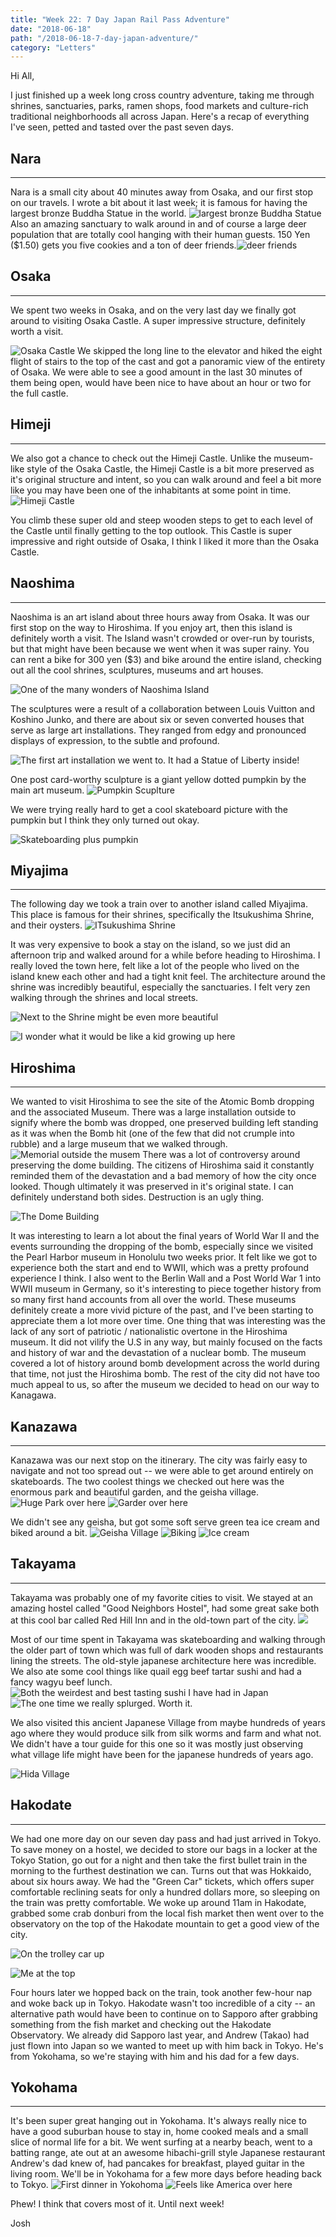 ```yaml
---
title: "Week 22: 7 Day Japan Rail Pass Adventure"
date: "2018-06-18"
path: "/2018-06-18-7-day-japan-adventure/"
category: "Letters"
---
```


Hi All,

I just finished up a week long cross country adventure, taking me through shrines, sanctuaries, parks, ramen shops, food markets and culture-rich traditional neighborhoods all across Japan. Here's a recap of everything I've seen, petted and tasted over the past seven days.

## Nara
___
Nara is a small city about 40 minutes away from Osaka, and our first stop on our travels. I wrote a bit about it last week; it is famous for having the largest bronze Buddha Statue in the world. ![largest bronze Buddha Statue](https://lh3.googleusercontent.com/oeB1ip8sasMwHVRaUVTK_yhBzELamZptIiVx_qwcbgOVLR1-ipByULwBwRDpLWLRTtXg6uUJAbMsyg5J5sw4L7ehE2xLb3N_X7gF1R3xLUDw1wZsmSNrEnJGJtPNgR1xPXUU4hJjs_s=w2400) Also an amazing sanctuary to walk around in and of course a large deer population that are totally cool hanging with their human guests. 150 Yen ($1.50) gets you five cookies and a ton of deer friends.![deer friends](https://lh3.googleusercontent.com/apW8lqfcnqOKvX9PLBx_EsWWw0jVXS5ut5zAiCDhUmeL5ErItKAyRx5FbKAxsQWxlqORYA59ixApyZgS1-G49rtpM9BYcuP3_Lyo0S8VeLp7x0bWdM_SsMm0gdrNMNHJMK6ji28UF94=w2400)


## Osaka
___
We spent two weeks in Osaka, and on the very last day we finally got around to visiting Osaka Castle. A super impressive structure, definitely worth a visit. 

![Osaka Castle](https://lh3.googleusercontent.com/GNzVKvQBoDfGzrLpxDufPHJ6PHpxiLef07YPkjahOIVmZ3CNNxLoALbRkRIi0uGdcjPy0sF5rYeDgQyiwLmPKgApSi59tRLKo-WsMH6fkFaSzT9UshiioTuVeU0EoRi2EnqwynG8KAA=w2400)
We skipped the long line to the elevator and hiked the eight flight of stairs to the top of the cast and got a panoramic view of the entirety of Osaka. We were able to see a good amount in the last 30 minutes of them being open, would have been nice to have about an hour or two for the full castle.

## Himeji
___
We also got a chance to check out the Himeji Castle. Unlike the museum-like style of the Osaka Castle, the Himeji Castle is a bit more preserved as it's original structure and intent, so you can walk around and feel a bit more like you may have been one of the inhabitants at some point in time. 
![Himeji Castle](https://lh3.googleusercontent.com/XODsS_RoaXER5iM6KcCWzGGJJQIK1-Ys72r_QvzXNpUVVtUEX0AgAmchmlfNncwnTzGK-exgssWsY_3xFjuur-lsGimF_q3LrbaW1HkMCvwMIztlpy3dIcYwFjIoyaClLyTnE2QwbsQ=w2400)

You climb these super old and steep wooden steps to get to each level of the Castle until finally getting to the top outlook. This Castle is super impressive and right outside of Osaka, I think I liked it more than the Osaka Castle.

## Naoshima
___
Naoshima is an art island about three hours away from Osaka. It was our first stop on the way to Hiroshima. If you enjoy art, then this island is definitely worth a visit. The Island wasn't crowded or over-run by tourists, but that might have been because we went when it was super rainy. You can rent a bike for 300 yen ($3) and bike around the entire island, checking out all the cool shrines,  sculptures, museums and art houses. 

![One of the many wonders of Naoshima Island](https://lh3.googleusercontent.com/G_ZyjEKn5WfJjEi0Y8u3-onlPpeNA_xZnFs7233QFpTuwmAglyHJC2dyrEP-VQS9rvGKUcn6zs93M6iqgubmWjlVKlanrQ162ax0D-tNDAHC10YmmZBJPyf6_ast3M8lmQNjtFk0cFk=w2400)

The sculptures were a result of a collaboration between Louis Vuitton and Koshino Junko, and there are about six or seven converted houses that serve as large art installations. They ranged from edgy and pronounced displays of expression, to the subtle and profound.

![The first art installation we went to. It had a Statue of Liberty inside!](https://lh3.googleusercontent.com/AbLVWxW428Q4K4uSZ-KTVarghZ1W0_Xu_EI6TlBJZPZRZaylEJ3oOYiMHxTyDmzlI3R5O-W8HoyuRSTV3IPAfGP8MDqSpN890GXjY511qS01QLW_IYxbLM7i7Yrwpg5QbpfgRAI2mLc=w2400)

One post card-worthy sculpture is a giant yellow dotted pumpkin by the main art museum. ![Pumpkin Scuplture](https://lh3.googleusercontent.com/kXPhAqvFY47J_c3o_SDnsFBDqee5ennU2u9ekeV4lmorjUZPe4zfsyR1MVxKU7ZzqIet0pS11Y59a5mJekkGQGJipaDxeYXtMjOqF-T94VRQ4aPr_ZCobK4Ri6xDgyeRasQafRqsKKc=w2400)

We were trying really hard to get a cool skateboard picture with the pumpkin but I think they only turned out okay.

![Skateboarding plus pumpkin](https://lh3.googleusercontent.com/IsearVOGPf4pr-bbEXgVTnBYM7hR46Cy412MAhvjWipwahrlmqBNaTghTblpf2UNDohy_lpnocR9uV1k9Zjag6CET88u7JS0RBdvmKqHj4lj9kZq7DNZDjSnY-KEjizjMgdJXRwSBU8=w2400)

## Miyajima
___
The following day we took a train over to another island called Miyajima. This place is famous for their shrines, specifically the Itsukushima Shrine, and their oysters. 
![ITsukushima Shrine](https://lh3.googleusercontent.com/2anGO1YIXChUw0U5ugEGU4g9TYajdmhct8I9_Mp6pkSqT0x0ZtW0mQn2T48t_irRtsLAwte1do1-ao_AyCknUm85rZ-cihL1fXcRYRzQh5UBuPIQ-ci6EK9ddLfGn0NRzTMmJRb-kVw=w2400)

It was very expensive to book a stay on the island, so we just did an afternoon trip and walked around for a while before heading to Hiroshima. I really loved the town here, felt like a lot of the people who lived on the island knew each other and had a tight knit feel. The architecture around the shrine was incredibly beautiful, especially the sanctuaries. I felt very zen walking through the shrines and local streets.

![Next to the Shrine might be even more beautiful](https://lh3.googleusercontent.com/FGqtAR_WcCisMtlzZzZ5UOUtqDw1MPD39sJcPxuo0K5PeEITbUtFsVyTJWR7oLS7Pn6cFwFz5cQ_xj2joSvP9UwiUMPm4r9s70GNQqZlE2d3YIAC6KbYMYWpIr6Sial3ma-JI959p8c=w2400)

![I wonder what it would be like a kid growing up here](https://lh3.googleusercontent.com/aAFr6v6u7XbtjL4StSAfwmRdAGYqiiLtQ_5barUj_j910P_mwjQSfT0qYyPpo0UXewCS2Tt09DQ1-lr_EcNOjpaV4E7zehRnDEhBi1NaACmwHY_FnCDDNKls6z189nni9vnEv8tV3o0=w2400)


## Hiroshima
___
We wanted to visit Hiroshima to see the site of the Atomic Bomb dropping and the associated Museum. There was a large installation outside to signify where the bomb was dropped, one preserved building left standing as it was when the Bomb hit (one of the few that did not crumple into rubble) and a large museum that we walked through. 
![Memorial outside the musem](https://lh3.googleusercontent.com/E9DBK2ar98XUQUmzBabHWPsCOLlKpyFrKHyMluxLQnvB3XCVnwdC0vZr4xU4wwZr2wWNnK8sE9PfJmQ_7Qjo2G9rIdlgyBvsU-1XmgZklpkkhuPimLc7UFPzsLxsu3g3qXrf23vSkl8=w2400)
There was a lot of controversy around preserving the dome building. The citizens of Hiroshima said it constantly reminded them of the devastation and a bad memory of how the city once looked. Though ultimately it was preserved in it's original state. I can definitely understand both sides. Destruction is an ugly thing.

![The Dome Building](https://lh3.googleusercontent.com/a3o90zg6QAO6cAFFps7aO35ST8BW9BEmn9cx6qFUY5W8yDsWb0sozse1KkTzY7uW1PdIV35igFS9KwO-oPKyGuXmBT1qn_N39DxILWmDkffMyGyuWcfoG7G8i5XyOCq6gOOVv97KnwA=w2400)

It was interesting to learn a lot about the final years of World War II and the events surrounding the dropping of the bomb, especially since we visited the Pearl Harbor museum in Honolulu two weeks prior. It felt like we got to experience both the start and end to WWII, which was a pretty profound experience I think. I also went to the Berlin Wall and a Post World War 1 into WWII museum in Germany, so it's interesting to piece together history from so many first hand accounts from all over the world. These museums definitely create a more vivid picture of the past, and I've been starting to appreciate them a lot more over time. One thing that was interesting was the lack of any sort of patriotic / nationalistic overtone in the Hiroshima museum. It did not vilify the U.S in any way, but mainly focused on the facts and history of war and the devastation of a nuclear bomb. The museum covered a lot of history around bomb development across the world during that time, not just the Hiroshima bomb. The rest of the city did not have too much appeal to us, so after the museum we decided to head on our way to Kanagawa.

## Kanazawa
___

Kanazawa was our next stop on the itinerary. The city was fairly easy to navigate and not too spread out -- we were able to get around entirely on skateboards. The two coolest things we checked out here was the enormous park and beautiful garden, and the geisha village.
![Huge Park over here](https://lh3.googleusercontent.com/gOwuKFo-jHAf7HQh0yXn5jlYRDHrrAIFXOCno0aErdTt_BYU9mUCg_wiJQ9tFcwRaGxGwmHwqJx3NToA3desThIcoYUgy06ytVryJ6mA5ZMgrs2ygVkgGDAy4ZV7b48_uuiVB21UHAs=w2400)
![Garder over here](https://lh3.googleusercontent.com/acTK5GYPl6Gj2OO424j0lFISNNkCTSSiFojm8kUC5_PG2k5R1X6v68Mz_T0sZQb0nwmCK1LDUskE8Nr0vSt4ucEBMVamFvL83i4hd3x7HbvzNAO48KXpkCtWRe7b8Sfxe11OYqizGNY=w2400)

We didn't see any geisha, but got some soft serve green tea ice cream and biked around a bit.
![Geisha Village](https://lh3.googleusercontent.com/WhB0yukktTDg7tizqNGZTkSOC5dO4z1T_X8Q6JhxdOJ7kUuzHB5mZ6KCq9f81vgAJJQtZiCZggFPDUbMVgScs7y7CnERHB-Savw1_MKHQM9qaKzPhOXK5CensI8LQdpdIQX2e1o84wE=w2400)
![Biking](https://lh3.googleusercontent.com/ytGREINT55Vr-HeuCuHbyGT3REklk767N0U9ASSmHoL614vaKlDlPmdNwT5YUn3rWd_rXbB_bWPAdQOPIE0_kxpjnpH2wSbBNLJ3blmF4Dmkf48gJUlOjdy1MYuiuxcg_hLeUpJMoqg=w2400)
![Ice cream](https://lh3.googleusercontent.com/z1wHIaN3unaxOJbuc2-fBqkUqyzGSQtHTJRihEbjqojPWr8VNIWzWo69lDcrHCC9nfiitxk54j78U5d-Ta737sj9kGcAMjI0WlSOPC5LVE1rTx3TXDa3hBVZi4TIa1t8cBF-FTDZQEU=w2400)

## Takayama
___
Takayama was probably one of my favorite cities to visit. We stayed at an amazing hostel called "Good Neighbors Hostel", had some great sake both at this cool bar called Red Hill Inn and in the old-town part of the city.
![](https://lh3.googleusercontent.com/oWcRkoiHumQFKcd5Yk89XPClHknTQhWd4g31UFna7DoJmeHXTT9SkSvaweQ8kiue3GDbuX976-P0M3wzSyom6rigfvRsKQlBsADWEmlPou8OudG9TEB4U_-Fzl8WWBe9riSsYEv9C60=w2400)


Most of our time spent in Takayama was skateboarding and walking through the older part of town which was full of dark wooden shops and restaurants lining the streets. The old-style japanese architecture here was incredible. We also ate some cool things like quail egg beef tartar sushi and had a fancy wagyu beef lunch. 
![Both the weirdest and best tasting sushi I have had in Japan](https://lh3.googleusercontent.com/KLIIY7-gcdPcqC8ynKZD0vHboBZLncgkfovozK1_bRPcJCT9YPVeVmrcloxwnWY__ZjqC5XhZcOjaQmuIQE-b4K20AYwv9c3PAeSURMylf76eOip5EwsfYbv4Q1sCPseD2hk6JV_LO4=w2400)
![The one time we really splurged. Worth it.](https://lh3.googleusercontent.com/WOEa6ZAPFlSLPBNR8ICTSSBbNYK_Xv--T001qxo0IzkB-XR3umm8QwWwNN8zNwBBRxNVr99LSDPZgBNChwuIefZ3peJLRXYj_vbQVxz4mGvIg8JIf4L3Bw5fDuhHDNEFqxugwaYue1E=w2400)

We also visited this ancient Japanese Village from maybe hundreds of years ago where they would produce silk from silk worms and farm and what not. We didn't have a tour guide for this one so it was mostly just observing what village life might have been for the japanese hundreds of years ago.

![Hida Village](https://lh3.googleusercontent.com/K1w3JIhqFKXJW4i7ZGubq-Ekn2cuql2N5UlugRcw7xcIEbP4xpaF2vsnBq4zaPKuE9ekN8H-_FCf76NAAmBvOBtEVYWKebTme1hV7kMCN5vDp89Xy4SaiYcXg7zmjtJ7EDSXoYx3nNk=w2400)

## Hakodate
___
We had one more day on our seven day pass and had just arrived in Tokyo. To save money on a hostel, we decided to store our bags in a locker at the Tokyo Station, go out for a night and then take the first bullet train in the morning to the furthest destination we can. Turns out that was Hokkaido, about six hours away. We had the "Green Car" tickets, which offers super comfortable reclining seats for only a hundred dollars more, so sleeping on the train was pretty comfortable. We woke up around 11am in Hakodate, grabbed some crab donburi from the local fish market then went over to the observatory on the top of the Hakodate mountain to get a good view of the city.

![On the trolley car up](https://lh3.googleusercontent.com/0mramoY9aq61l8DIrkozAVYqgREUMGI9XSN0DoT8ZD0Q5DYr8Sn8VtHkwb6ga7g48OpiWYNSVWLwVhpILFunU1dU5aXXFhZRYgzvLOJNAPSOainR-6OCiDb4US7WwO6S5LM2E9YbRpw=w2400)

![Me at the top](https://lh3.googleusercontent.com/aXFf3Sn1B41x-Qu25jeiGLseJowEOlyWL0OjWeqK26cxtf3h22XsYqSm9aBe_KNvRlaTZq5UQUgW3bOjN0OYU8DHse7ZhI0sCLgP6zcc8J9f-eCmhV2CEK1I4wn-ik9wEHV43mjWgYk=w2400)

Four hours later we hopped back on the train, took another few-hour nap and woke back up in Tokyo. Hakodate wasn't too incredible of a city -- an alternative path would have been to continue on to Sapporo after grabbing something from the fish market and checking out the Hakodate Observatory. We already did Sapporo last year, and Andrew (Takao) had just flown into Japan so we wanted to meet up with him back in Tokyo. He's from Yokohama, so we're staying with him and his dad for a few days. 

## Yokohama
___
It's been super great hanging out in Yokohama. It's always really nice to have a good suburban house to stay in, home cooked meals and a small slice of normal life for a bit. We went surfing at a nearby beach, went to a batting range, ate out at an awesome hibachi-grill style Japanese restaurant Andrew's dad knew of, had pancakes for breakfast, played guitar in the living room. We'll be in Yokohama for a few more days before heading back to Tokyo. 
![First dinner in Yokohoma](https://lh3.googleusercontent.com/r6119Exrp-dzfzDkQo0DuNjWD6q6gQs9eANNLdUezSgoIbWc0-DUDFdg8-UzbR58wMxwoHnpyKkAkbLOW4PBMs0W6wjP7WEqJ4xzuAhti9slKahoSuN-NH5WhFhKffNQmFr7GPMjOq0=w2400)
![Feels like America over here](https://lh3.googleusercontent.com/HAnWUEQb07kFr1vcwnddAzMXr7bBaiTQIu-mmLasHJE5cipS1vKxJoqJ-FQOLLU2n5nI1s2o0-n7k0eiYb3rSlKvWMIX3UyizHX5-BPAEMPPEERE5eYgxRBgbzWXVFMJBQ5vOxADbVA=w2400)

Phew! I think that covers most of it. Until next week!

Josh